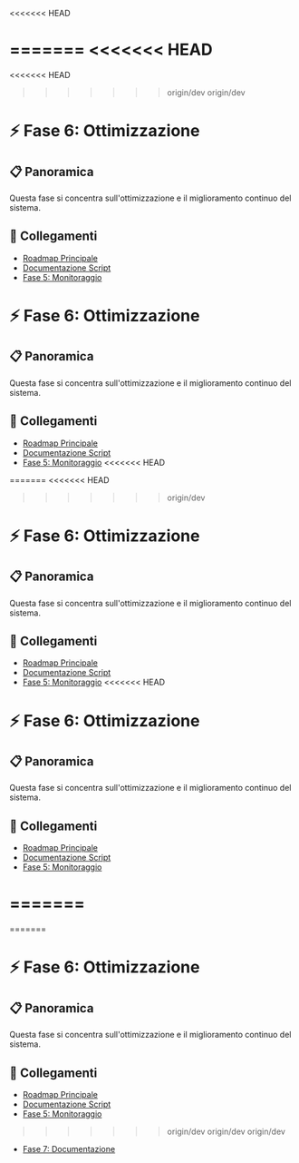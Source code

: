 <<<<<<< HEAD




=======
<<<<<<< HEAD
=======
<<<<<<< HEAD
>>>>>>> origin/dev
>>>>>>> origin/dev
# ⚡ Fase 6: Ottimizzazione

## 📋 Panoramica
Questa fase si concentra sull'ottimizzazione e il miglioramento continuo del sistema.

## 🔄 Collegamenti
- [Roadmap Principale](../roadmap.md)
- [Documentazione Script](../project.md)
- [Fase 5: Monitoraggio](../roadmap/05_monitoring.md)
# ⚡ Fase 6: Ottimizzazione

## 📋 Panoramica
Questa fase si concentra sull'ottimizzazione e il miglioramento continuo del sistema.

## 🔄 Collegamenti
- [Roadmap Principale](../roadmap.md)
- [Documentazione Script](../project.md)
- [Fase 5: Monitoraggio](../roadmap/05_monitoring.md)
<<<<<<< HEAD

=======
<<<<<<< HEAD
>>>>>>> origin/dev
# ⚡ Fase 6: Ottimizzazione

## 📋 Panoramica
Questa fase si concentra sull'ottimizzazione e il miglioramento continuo del sistema.

## 🔄 Collegamenti
- [Roadmap Principale](../roadmap.md)
- [Documentazione Script](../project.md)
- [Fase 5: Monitoraggio](../roadmap/05_monitoring.md)
<<<<<<< HEAD


# ⚡ Fase 6: Ottimizzazione

## 📋 Panoramica
Questa fase si concentra sull'ottimizzazione e il miglioramento continuo del sistema.

## 🔄 Collegamenti
- [Roadmap Principale](../roadmap.md)
- [Documentazione Script](../project.md)
- [Fase 5: Monitoraggio](../roadmap/05_monitoring.md)


=======
=======
=======
# ⚡ Fase 6: Ottimizzazione

## 📋 Panoramica
Questa fase si concentra sull'ottimizzazione e il miglioramento continuo del sistema.

## 🔄 Collegamenti
- [Roadmap Principale](../roadmap.md)
- [Documentazione Script](../project.md)
- [Fase 5: Monitoraggio](../roadmap/05_monitoring.md)
>>>>>>> origin/dev
>>>>>>> origin/dev
>>>>>>> origin/dev
- [Fase 7: Documentazione](../roadmap/07_documentation.md) 